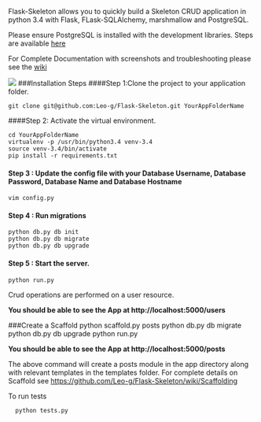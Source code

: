 Flask-Skeleton allows you to quickly build a Skeleton CRUD application  in python 3.4 with Flask, FLask-SQLAlchemy, marshmallow and PostgreSQL.

Please ensure PostgreSQL is installed with the development libraries. Steps are available [here](http://techarena51.com/index.php/flask-sqlalchemy-postgresql-tutorial/)

For Complete Documentation with screenshots and troubleshooting please see the [wiki](https://github.com/Leo-g/Flask-Skeleton/wiki)

![](https://travis-ci.org/Leo-g/Flask-Skeleton.svg?branch=master)
###Installation Steps
####Step 1:Clone the project to your application folder.

    git clone git@github.com:Leo-g/Flask-Skeleton.git YourAppFolderName

####Step 2: Activate the virtual environment.
 
    cd YourAppFolderName
    virtualenv -p /usr/bin/python3.4 venv-3.4
    source venv-3.4/bin/activate
    pip install -r requirements.txt 

#### Step 3 : Update the config file with your Database Username, Database Password, Database Name and Database Hostname

    vim config.py

#### Step 4 : Run migrations 
   
    python db.py db init
    python db.py db migrate
    python db.py db upgrade
   
####  Step 5 : Start the server.
    python run.py

Crud operations are performed on a user resource.

**You should be able to see the App at  http://localhost:5000/users**

###Create a Scaffold
    python scaffold.py posts
    python db.py db migrate
    python db.py db upgrade
    python run.py

**You should be able to see the App at  http://localhost:5000/posts**

The above command will create a posts module in the app directory along with relevant templates in the templates folder. For complete details on Scaffold see https://github.com/Leo-g/Flask-Skeleton/wiki/Scaffolding

To run tests

      python tests.py
